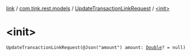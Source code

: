 [link](../../index.md) / [com.tink.rest.models](../index.md) / [UpdateTransactionLinkRequest](index.md) / [&lt;init&gt;](./-init-.md)

# &lt;init&gt;

`UpdateTransactionLinkRequest(@Json("amount") amount: `[`Double`](https://kotlinlang.org/api/latest/jvm/stdlib/kotlin/-double/index.html)`? = null)`
